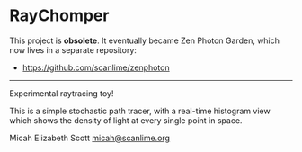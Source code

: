 RayChomper
==========

This project is **obsolete**. It eventually became Zen Photon Garden, which now lives in a separate repository:

* https://github.com/scanlime/zenphoton

______________

Experimental raytracing toy!

This is a simple stochastic path tracer, with a real-time histogram view which shows the density of light at every single point in space.

Micah Elizabeth Scott <micah@scanlime.org>

